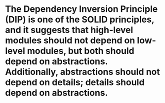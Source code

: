 # The Dependency Inversion Principle (DIP) is one of the SOLID principles, and it suggests that high-level modules should not depend on low-level modules, but both should depend on abstractions. Additionally, abstractions should not depend on details; details should depend on abstractions.
